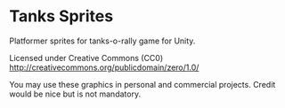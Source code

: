 # Tanks Sprites
Platformer sprites for tanks-o-rally game for Unity.

Licensed under Creative Commons (CC0) http://creativecommons.org/publicdomain/zero/1.0/

 You may use these graphics in personal and commercial projects.
 Credit would be nice but is not mandatory.
 
 
